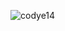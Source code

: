 <!--


### Hi there 👋
**ankthba/ankthba** is a ✨ _special_ ✨ repository because its `README.md` (this file) appears on your GitHub profile.

Here are some ideas to get you started:

- 🔭 I’m currently working on ...
- 🌱 I’m currently learning ...
- 👯 I’m looking to collaborate on ...
- 🤔 I’m looking for help with ...
- 💬 Ask me about ...
- 📫 How to reach me: ...
- 😄 Pronouns: ...
- ⚡ Fun fact: ...

### Hi there ✌🏻
- 🔭 I’m currently working on FRC robotics projects (prev FTC)
  - FRC WPILibC++ (competent)
  - FTC Java SDK (proficient)
- 💻 I have experience in:
  -  Java (expert)
  -  C (competent)
  -  C# (competent)
  -  C++ (proficient)
  -  Python (expert)
  -  JS (proficient)
  -  HTML + CSS (expert)
  -  Swift (novice)
- 🌱 I'm currently improving:
  - Swift skills
- 📫 How to reach me:
  - aniketh.contact@gmail.com

-->

![codye14](https://github.com/ankthba/ankthba/assets/87498209/2403e038-7d96-45f0-940b-79b29947f660)


